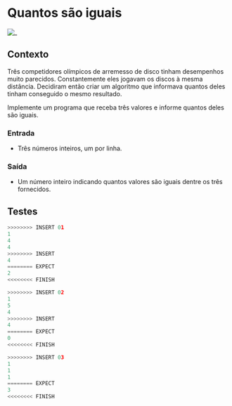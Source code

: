 # Quantos são iguais

![_](cover.jpg)

## Contexto

Três competidores olímpicos de arremesso de disco tinham desempenhos muito parecidos. Constantemente eles jogavam os discos à mesma distância. Decidiram então criar um algoritmo que informava quantos deles tinham conseguido o mesmo resultado.

Implemente um programa que receba três valores e informe quantos deles são iguais.

### Entrada

- Três números inteiros, um por linha.

### Saída

- Um número inteiro indicando quantos valores são iguais dentre os três fornecidos.

## Testes

``` py
>>>>>>>> INSERT 01
1
4
4
>>>>>>>> INSERT
4
======== EXPECT
2
<<<<<<<< FINISH
```

```py
>>>>>>>> INSERT 02
1
5
4
>>>>>>>> INSERT
4
======== EXPECT
0
<<<<<<<< FINISH
```

```py
>>>>>>>> INSERT 03
1
1
1
======== EXPECT
3
<<<<<<<< FINISH
```

